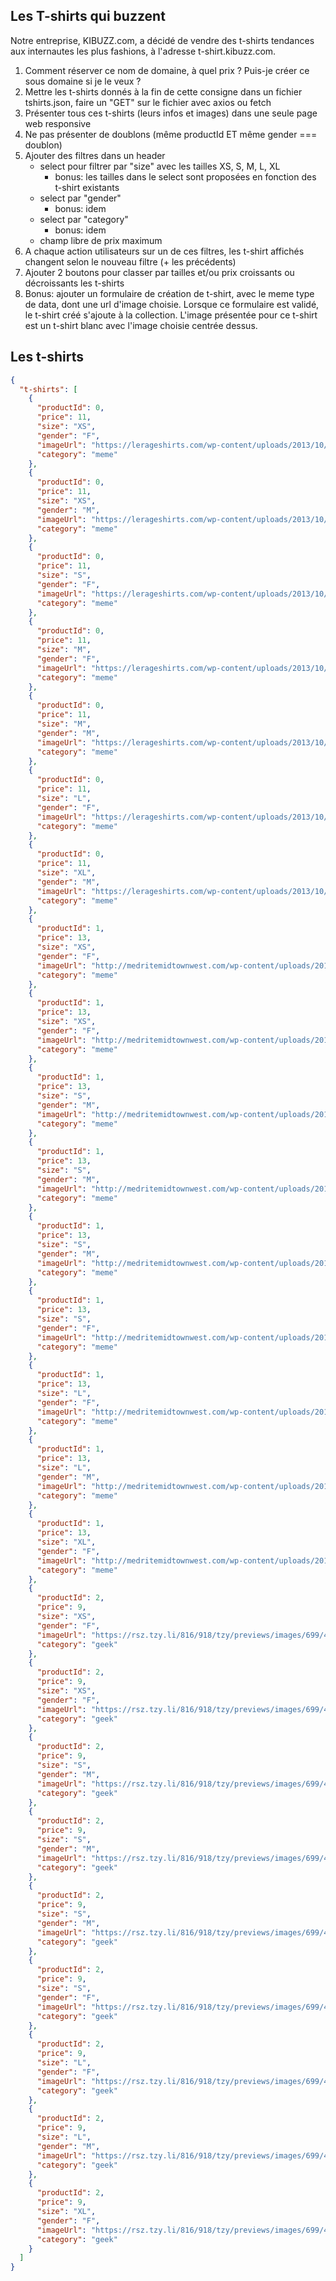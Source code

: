 ## Les T-shirts qui buzzent

Notre entreprise, KIBUZZ.com, a décidé de vendre des t-shirts tendances aux internautes les plus fashions, à l'adresse t-shirt.kibuzz.com.


1. Comment réserver ce nom de domaine, à quel prix ? Puis-je créer ce sous domaine si je le veux ? 
2. Mettre les t-shirts donnés à la fin de cette consigne dans un fichier tshirts.json, faire un "GET" sur le fichier avec axios ou fetch
3. Présenter tous ces t-shirts (leurs infos et images) dans une seule page web responsive
3. Ne pas présenter de doublons (même productId ET même gender === doublon)
4. Ajouter des filtres dans un header
    - select pour filtrer par "size" avec les tailles XS, S, M, L, XL
        - bonus: les tailles dans le select sont proposées en fonction des t-shirt existants
    - select par "gender"
        - bonus: idem
    - select par "category"
        - bonus: idem
    - champ libre de prix maximum
5. A chaque action utilisateurs sur un de ces filtres, les t-shirt affichés changent selon le nouveau filtre (+ les précédents)
7. Ajouter 2 boutons pour classer par tailles et/ou prix croissants ou décroissants les t-shirts
6. Bonus: ajouter un formulaire de création de t-shirt, avec le meme type de data, dont une url d'image choisie. Lorsque ce formulaire est validé, le t-shirt créé s'ajoute à la collection. L'image présentée pour ce t-shirt est un t-shirt blanc avec l'image choisie centrée dessus. 

## Les t-shirts
```json
{
  "t-shirts": [
    {
      "productId": 0,
      "price": 11,
      "size": "XS",
      "gender": "F",
      "imageUrl": "https://lerageshirts.com/wp-content/uploads/2013/10/yao-ming-meme-tee-shirt-bitch-please.jpg",
      "category": "meme"
    },
    {
      "productId": 0,
      "price": 11,
      "size": "XS",
      "gender": "M",
      "imageUrl": "https://lerageshirts.com/wp-content/uploads/2013/10/yao-ming-meme-tee-shirt-bitch-please.jpg",
      "category": "meme"
    },
    {
      "productId": 0,
      "price": 11,
      "size": "S",
      "gender": "F",
      "imageUrl": "https://lerageshirts.com/wp-content/uploads/2013/10/yao-ming-meme-tee-shirt-bitch-please.jpg",
      "category": "meme"
    },
    {
      "productId": 0,
      "price": 11,
      "size": "M",
      "gender": "F",
      "imageUrl": "https://lerageshirts.com/wp-content/uploads/2013/10/yao-ming-meme-tee-shirt-bitch-please.jpg",
      "category": "meme"
    },
    {
      "productId": 0,
      "price": 11,
      "size": "M",
      "gender": "M",
      "imageUrl": "https://lerageshirts.com/wp-content/uploads/2013/10/yao-ming-meme-tee-shirt-bitch-please.jpg",
      "category": "meme"
    },
    {
      "productId": 0,
      "price": 11,
      "size": "L",
      "gender": "F",
      "imageUrl": "https://lerageshirts.com/wp-content/uploads/2013/10/yao-ming-meme-tee-shirt-bitch-please.jpg",
      "category": "meme"
    },
    {
      "productId": 0,
      "price": 11,
      "size": "XL",
      "gender": "M",
      "imageUrl": "https://lerageshirts.com/wp-content/uploads/2013/10/yao-ming-meme-tee-shirt-bitch-please.jpg",
      "category": "meme"
    },
    {
      "productId": 1,
      "price": 13,
      "size": "XS",
      "gender": "F",
      "imageUrl": "http://medritemidtownwest.com/wp-content/uploads/2019/02/t-shirt-memes-1.jpg",
      "category": "meme"
    },
    {
      "productId": 1,
      "price": 13,
      "size": "XS",
      "gender": "F",
      "imageUrl": "http://medritemidtownwest.com/wp-content/uploads/2019/02/t-shirt-memes-1.jpg",
      "category": "meme"
    },
    {
      "productId": 1,
      "price": 13,
      "size": "S",
      "gender": "M",
      "imageUrl": "http://medritemidtownwest.com/wp-content/uploads/2019/02/t-shirt-memes-1.jpg",
      "category": "meme"
    },
    {
      "productId": 1,
      "price": 13,
      "size": "S",
      "gender": "M",
      "imageUrl": "http://medritemidtownwest.com/wp-content/uploads/2019/02/t-shirt-memes-1.jpg",
      "category": "meme"
    },
    {
      "productId": 1,
      "price": 13,
      "size": "S",
      "gender": "M",
      "imageUrl": "http://medritemidtownwest.com/wp-content/uploads/2019/02/t-shirt-memes-1.jpg",
      "category": "meme"
    },
    {
      "productId": 1,
      "price": 13,
      "size": "S",
      "gender": "F",
      "imageUrl": "http://medritemidtownwest.com/wp-content/uploads/2019/02/t-shirt-memes-1.jpg",
      "category": "meme"
    },
    {
      "productId": 1,
      "price": 13,
      "size": "L",
      "gender": "F",
      "imageUrl": "http://medritemidtownwest.com/wp-content/uploads/2019/02/t-shirt-memes-1.jpg",
      "category": "meme"
    },
    {
      "productId": 1,
      "price": 13,
      "size": "L",
      "gender": "M",
      "imageUrl": "http://medritemidtownwest.com/wp-content/uploads/2019/02/t-shirt-memes-1.jpg",
      "category": "meme"
    },
    {
      "productId": 1,
      "price": 13,
      "size": "XL",
      "gender": "F",
      "imageUrl": "http://medritemidtownwest.com/wp-content/uploads/2019/02/t-shirt-memes-1.jpg",
      "category": "meme"
    },
    {
      "productId": 2,
      "price": 9,
      "size": "XS",
      "gender": "F",
      "imageUrl": "https://rsz.tzy.li/816/918/tzy/previews/images/699/467/115/original/funny-javascript-eat-sleep-code-repeat-function-tshirt.jpg",
      "category": "geek"
    },
    {
      "productId": 2,
      "price": 9,
      "size": "XS",
      "gender": "F",
      "imageUrl": "https://rsz.tzy.li/816/918/tzy/previews/images/699/467/115/original/funny-javascript-eat-sleep-code-repeat-function-tshirt.jpg",
      "category": "geek"
    },
    {
      "productId": 2,
      "price": 9,
      "size": "S",
      "gender": "M",
      "imageUrl": "https://rsz.tzy.li/816/918/tzy/previews/images/699/467/115/original/funny-javascript-eat-sleep-code-repeat-function-tshirt.jpg",
      "category": "geek"
    },
    {
      "productId": 2,
      "price": 9,
      "size": "S",
      "gender": "M",
      "imageUrl": "https://rsz.tzy.li/816/918/tzy/previews/images/699/467/115/original/funny-javascript-eat-sleep-code-repeat-function-tshirt.jpg",
      "category": "geek"
    },
    {
      "productId": 2,
      "price": 9,
      "size": "S",
      "gender": "M",
      "imageUrl": "https://rsz.tzy.li/816/918/tzy/previews/images/699/467/115/original/funny-javascript-eat-sleep-code-repeat-function-tshirt.jpg",
      "category": "geek"
    },
    {
      "productId": 2,
      "price": 9,
      "size": "S",
      "gender": "F",
      "imageUrl": "https://rsz.tzy.li/816/918/tzy/previews/images/699/467/115/original/funny-javascript-eat-sleep-code-repeat-function-tshirt.jpg",
      "category": "geek"
    },
    {
      "productId": 2,
      "price": 9,
      "size": "L",
      "gender": "F",
      "imageUrl": "https://rsz.tzy.li/816/918/tzy/previews/images/699/467/115/original/funny-javascript-eat-sleep-code-repeat-function-tshirt.jpg",
      "category": "geek"
    },
    {
      "productId": 2,
      "price": 9,
      "size": "L",
      "gender": "M",
      "imageUrl": "https://rsz.tzy.li/816/918/tzy/previews/images/699/467/115/original/funny-javascript-eat-sleep-code-repeat-function-tshirt.jpg",
      "category": "geek"
    },
    {
      "productId": 2,
      "price": 9,
      "size": "XL",
      "gender": "F",
      "imageUrl": "https://rsz.tzy.li/816/918/tzy/previews/images/699/467/115/original/funny-javascript-eat-sleep-code-repeat-function-tshirt.jpg",
      "category": "geek"
    }
  ]
}
```
